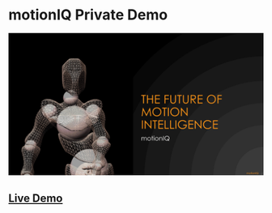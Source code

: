 # motionIQ Private Demo

![title](index.png "title page")

## [Live Demo](https://motioniq-ai.github.io/demo-private/)
